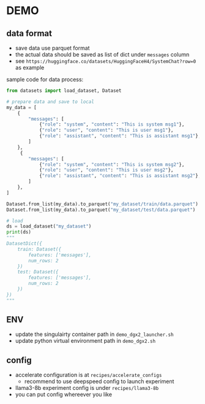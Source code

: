 # DEMO

## data format
- save data use parquet format
- the actual data should be saved as list of dict under `messages` column
- see `https://huggingface.co/datasets/HuggingFaceH4/SystemChat?row=0` as example

sample code for data process:
```python
from datasets import load_dataset, Dataset

# prepare data and save to local
my_data = [
    {
        "messages": [
            {"role": "system", "content": "This is system msg1"}, 
            {"role": "user", "content": "This is user msg1"},
            {"role": "assistant", "content": "This is assistant msg1"}, 
        ]
    },
     {
        "messages": [
            {"role": "system", "content": "This is system msg2"}, 
            {"role": "user", "content": "This is user msg2"},
            {"role": "assistant", "content": "This is assistant msg2"}, 
        ]
    },
]

Dataset.from_list(my_data).to_parquet("my_dataset/train/data.parquet")
Dataset.from_list(my_data).to_parquet("my_dataset/test/data.parquet")

# load
ds = load_dataset("my_dataset")
print(ds)
"""
DatasetDict({
    train: Dataset({
        features: ['messages'],
        num_rows: 2
    })
    test: Dataset({
        features: ['messages'],
        num_rows: 2
    })
})
"""
```

## ENV
- update the singulairty container path in `demo_dgx2_launcher.sh`
- update python virtual environment path in `demo_dgx2.sh`

## config
- accelerate configuration is at `recipes/accelerate_configs`
    - recommend to use deepspeed config to launch experiment
- llama3-8b experiment config is under `recipes/llama3-8b`
- you can put config whereever you like